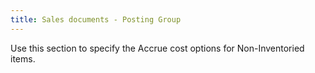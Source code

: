 ```yaml
---
title: Sales documents - Posting Group
---
```



Use this section to specify the Accrue cost options for Non-Inventoried  items.
